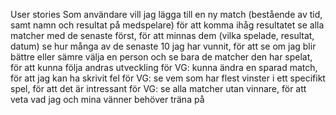 User stories
Som användare vill jag
lägga till en ny match (bestående av tid, samt namn och resultat på medspelare) för att komma ihåg resultatet
se alla matcher med de senaste först, för att minnas dem (vilka spelade, resultat, datum)
se hur många av de senaste 10 jag har vunnit, för att se om jag blir bättre eller sämre
välja en person och se bara de matcher den har spelat, för att kunna följa andras utveckling
för VG: kunna ändra en sparad match, för att jag kan ha skrivit fel
för VG: se vem som har flest vinster i ett specifikt spel, för att det är intressant
för VG: se alla matcher utan vinnare, för att veta vad jag och mina vänner behöver träna på
